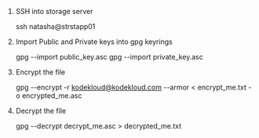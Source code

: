 1. SSH into storage server

    ssh natasha@strstapp01

2. Import Public and Private keys into gpg keyrings

    gpg --import public_key.asc
    gpg --import private_key.asc

3. Encrypt the file

    gpg --encrypt -r kodekloud@kodekloud.com --armor < encrypt_me.txt  -o encrypted_me.asc

4. Decrypt the file 

    gpg --decrypt decrypt_me.asc > decrypted_me.txt